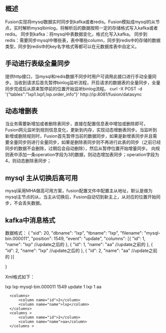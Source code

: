 ## 概述
Fusion实现将mysql数据实时同步到kafka或者redis。Fusion模拟成mysql的从节点，实时解析mysqlbinlog，将解析后的数据按照一定的存储格式写入kafka或者redis。
同步到kafka：将mysql中表数据变化，格式化写入kafka。
同步到redis：需要同步mysql中哪些表，表中哪些column，同步到redis中的存储的数据类型，同步到redis中的key名字格式等都可以在元数据库表中自定义。

## 手动进行表级全量同步
提供http接口，当mysql和redis数据不同步时用户可调用此接口进行手动全量同步。当收到请求后首先暂停binlog监听流程，开启请求的数据表的全量同步，全量同步完成后从原来暂停前的位置开始监听binlog流程。
curl -X POST -d  '{"tables":"lxp1.lxp1,lxp.order_info"}' http://ip:8081/fusion/datasync

## 动态增删表
当业务需要新增加或者删除表同步，直接在配置信息表中增加或删除即可，Fusion网元监听到规则信息变化，更新到内存，实现动态增删表同步。当监听到新增或删除规则时，Fusion首先暂停当前的数据同步，如果是新增表同步并且需要全量同步则进行全量同步，如果是删除表同步则不再进行此表的同步（之前已经同步的数据不会删除，过期后会自动删除），然后从暂停位置开始增量同步。
向规则表中添加一条operation字段为3的数据，则动态增加表同步；operation字段为4，则动态删除表同步；

## mysql 主从切换后高可用
mysql采用MHA做高可用方案，fusion配置文件中配置主从地址，默认是做为mysql主节点的从，当主从切换后，Fusion自动切到新主上，从对应的位置开始同步，不会丢失数据。

## kafka中消息格式
数据格式：
{
	"sid": 20,
	"dbname": "lxp",
	"tbname": "lxp",
	"filename": "mysql-bin.000011",
	"position": 1549,
	"event": "update",
	"columns": [{
		"id": 1,
		"name": "lxp"               //update之后的
	}, {
		"id": 1,
		"name": "aa"                  //update之前的
	}, {
		"id": 2,
		"name": "lxp"            //update之后的
	}, {
		"id": 2,
		"name": "aa"             //update之前的
	}]

}

Xml格式如下：
<?xml version="1.0" encoding="UTF-8"?>
  <content>
      <dbname>lxp</dbname>
      <tbname>lxp</tbname>
      <filename>mysql-bin.000011</filename>
      <position>1549</position>
      <event>update</event>
      <columns>
          <column name="id">1</column>
          <column name="name">lxp</column>
      </columns>
<columns >
          <column name="id">1</column>
          <column name="name">aa</column>
      </columns >

      <columns>
          <column name="id">2</column>
          <column name="name">lxp</column>
      </columns>
      <columns >
          <column name="id">2</column>
          <column name="name">aa</column>
      </columns >
  </content>

